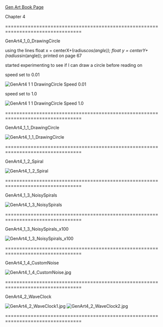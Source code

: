 [Gen Art Book Page](http://zenbullets.com/blog/?page_id=799)

Chapter 4



=================================================================================

GenArt4_1_0_DrawingCircle

using the lines
float x = centerX+(radius*cos(angle));
float y = centerY+(radius*sin(angle));
printed on page 67

started experimenting to see if I can draw a circle before reading on

speed set to 0.01

![GenArt4 1 1 DrawingCircle Speed 0.01](https://github.com/Draedus/GenArt/raw/master/Chapter%204/GenArt4_1_0_DrawingCircle/GenArt4_1_1_DrawingCircle_speed-0.01.jpg)


speed set to 1.0

![GenArt4 1 1 DrawingCircle Speed 1.0](https://github.com/Draedus/GenArt/raw/master/Chapter%204/GenArt4_1_0_DrawingCircle/GenArt4_1_1_DrawingCircle_speed-1.0.jpg)



=================================================================================


GenArt4_1_1_DrawingCircle

![GenArt4_1_1_DrawingCircle](https://github.com/Draedus/GenArt/raw/master/Chapter%204/GenArt4_1_1_DrawingCircle/GenArt4_1_1_DrawingCircle.jpg)



=================================================================================


GenArt4_1_2_Spiral

![GenArt4_1_2_Spiral](https://github.com/Draedus/GenArt/raw/master/Chapter%204/GenArt4_1_2_Spiral/GenArt4_1_2_Spiral.jpg)



=================================================================================


GenArt4_1_3_NoisySpirals

![GenArt4_1_3_NoisySpirals](https://github.com/Draedus/GenArt/raw/master/Chapter%204/GenArt4_1_3_NoisySpirals/GenArt4_1_3_NoisySpirals.jpg)



=================================================================================


GenArt4_1_3_NoisySpirals_x100

![GenArt4_1_3_NoisySpirals_x100](https://github.com/Draedus/GenArt/raw/master/Chapter%204/GenArt4_1_3_NoisySpirals_x100/GenArt4_1_3_NoisySpirals_x100.jpg)



=================================================================================


GenArt4_1_4_CustomNoise

![GenArt4_1_4_CustomNoise.jpg](https://github.com/Draedus/GenArt/raw/master/Chapter%204/GenArt4_1_4_CustomNoise/GenArt4_1_4_CustomNoise.jpg)



=================================================================================


GenArt4_2_WaveClock

![GenArt4_2_WaveClock1.jpg](https://github.com/Draedus/GenArt/raw/master/Chapter%204/GenArt4_2_Waveclock/GenArt4_2_WaveClock1.jpg)
![GenArt4_2_WaveClock2.jpg](https://github.com/Draedus/GenArt/raw/master/Chapter%204/GenArt4_2_Waveclock/GenArt4_2_WaveClock2.jpg)



=================================================================================
